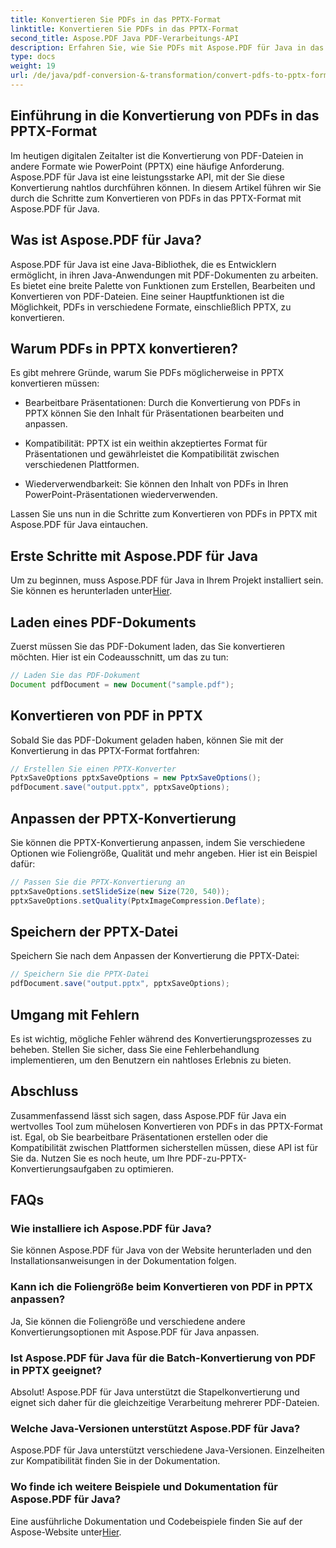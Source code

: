 ```yaml
---
title: Konvertieren Sie PDFs in das PPTX-Format
linktitle: Konvertieren Sie PDFs in das PPTX-Format
second_title: Aspose.PDF Java PDF-Verarbeitungs-API
description: Erfahren Sie, wie Sie PDFs mit Aspose.PDF für Java in das PPTX-Format konvertieren. Schritt-für-Schritt-Anleitung mit Codebeispielen für eine nahtlose Konvertierung.
type: docs
weight: 19
url: /de/java/pdf-conversion-&-transformation/convert-pdfs-to-pptx-format/
---
```


## Einführung in die Konvertierung von PDFs in das PPTX-Format

Im heutigen digitalen Zeitalter ist die Konvertierung von PDF-Dateien in andere Formate wie PowerPoint (PPTX) eine häufige Anforderung. Aspose.PDF für Java ist eine leistungsstarke API, mit der Sie diese Konvertierung nahtlos durchführen können. In diesem Artikel führen wir Sie durch die Schritte zum Konvertieren von PDFs in das PPTX-Format mit Aspose.PDF für Java.

## Was ist Aspose.PDF für Java?

Aspose.PDF für Java ist eine Java-Bibliothek, die es Entwicklern ermöglicht, in ihren Java-Anwendungen mit PDF-Dokumenten zu arbeiten. Es bietet eine breite Palette von Funktionen zum Erstellen, Bearbeiten und Konvertieren von PDF-Dateien. Eine seiner Hauptfunktionen ist die Möglichkeit, PDFs in verschiedene Formate, einschließlich PPTX, zu konvertieren.

## Warum PDFs in PPTX konvertieren?

Es gibt mehrere Gründe, warum Sie PDFs möglicherweise in PPTX konvertieren müssen:

- Bearbeitbare Präsentationen: Durch die Konvertierung von PDFs in PPTX können Sie den Inhalt für Präsentationen bearbeiten und anpassen.

- Kompatibilität: PPTX ist ein weithin akzeptiertes Format für Präsentationen und gewährleistet die Kompatibilität zwischen verschiedenen Plattformen.

- Wiederverwendbarkeit: Sie können den Inhalt von PDFs in Ihren PowerPoint-Präsentationen wiederverwenden.

Lassen Sie uns nun in die Schritte zum Konvertieren von PDFs in PPTX mit Aspose.PDF für Java eintauchen.

## Erste Schritte mit Aspose.PDF für Java

 Um zu beginnen, muss Aspose.PDF für Java in Ihrem Projekt installiert sein. Sie können es herunterladen unter[Hier](https://releases.aspose.com/pdf/java/).

## Laden eines PDF-Dokuments

Zuerst müssen Sie das PDF-Dokument laden, das Sie konvertieren möchten. Hier ist ein Codeausschnitt, um das zu tun:

```java
// Laden Sie das PDF-Dokument
Document pdfDocument = new Document("sample.pdf");
```

## Konvertieren von PDF in PPTX

Sobald Sie das PDF-Dokument geladen haben, können Sie mit der Konvertierung in das PPTX-Format fortfahren:

```java
// Erstellen Sie einen PPTX-Konverter
PptxSaveOptions pptxSaveOptions = new PptxSaveOptions();
pdfDocument.save("output.pptx", pptxSaveOptions);
```

## Anpassen der PPTX-Konvertierung

Sie können die PPTX-Konvertierung anpassen, indem Sie verschiedene Optionen wie Foliengröße, Qualität und mehr angeben. Hier ist ein Beispiel dafür:

```java
// Passen Sie die PPTX-Konvertierung an
pptxSaveOptions.setSlideSize(new Size(720, 540));
pptxSaveOptions.setQuality(PptxImageCompression.Deflate);
```

## Speichern der PPTX-Datei

Speichern Sie nach dem Anpassen der Konvertierung die PPTX-Datei:

```java
// Speichern Sie die PPTX-Datei
pdfDocument.save("output.pptx", pptxSaveOptions);
```

## Umgang mit Fehlern

Es ist wichtig, mögliche Fehler während des Konvertierungsprozesses zu beheben. Stellen Sie sicher, dass Sie eine Fehlerbehandlung implementieren, um den Benutzern ein nahtloses Erlebnis zu bieten.

## Abschluss

Zusammenfassend lässt sich sagen, dass Aspose.PDF für Java ein wertvolles Tool zum mühelosen Konvertieren von PDFs in das PPTX-Format ist. Egal, ob Sie bearbeitbare Präsentationen erstellen oder die Kompatibilität zwischen Plattformen sicherstellen müssen, diese API ist für Sie da. Nutzen Sie es noch heute, um Ihre PDF-zu-PPTX-Konvertierungsaufgaben zu optimieren.

## FAQs

### Wie installiere ich Aspose.PDF für Java?

Sie können Aspose.PDF für Java von der Website herunterladen und den Installationsanweisungen in der Dokumentation folgen.

### Kann ich die Foliengröße beim Konvertieren von PDF in PPTX anpassen?

Ja, Sie können die Foliengröße und verschiedene andere Konvertierungsoptionen mit Aspose.PDF für Java anpassen.

### Ist Aspose.PDF für Java für die Batch-Konvertierung von PDF in PPTX geeignet?

Absolut! Aspose.PDF für Java unterstützt die Stapelkonvertierung und eignet sich daher für die gleichzeitige Verarbeitung mehrerer PDF-Dateien.

### Welche Java-Versionen unterstützt Aspose.PDF für Java?

Aspose.PDF für Java unterstützt verschiedene Java-Versionen. Einzelheiten zur Kompatibilität finden Sie in der Dokumentation.

### Wo finde ich weitere Beispiele und Dokumentation für Aspose.PDF für Java?

 Eine ausführliche Dokumentation und Codebeispiele finden Sie auf der Aspose-Website unter[Hier](https://reference.aspose.com/pdf/java/).